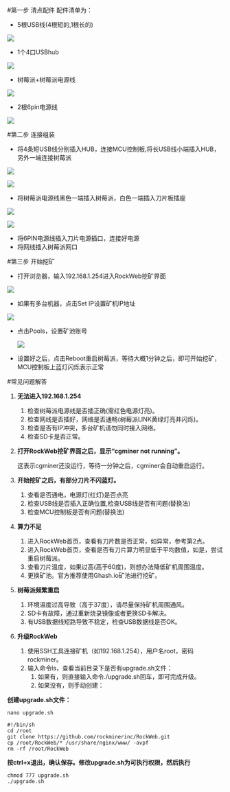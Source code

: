 #第一步 清点配件
配件清单为：

* 5根USB线(4根短的,1根长的)

![](http://rm-img.b0.upaiyun.com/rockminer.com/images/handbook/usblines.png)

* 1个4口USBhub

![](http://rm-img.b0.upaiyun.com/rockminer.com/images/handbook/usbhub.png)

* 树莓派+树莓派电源线

![](http://rm-img.b0.upaiyun.com/rockminer.com/images/handbook/raspberrypi.png)

* 2根6pin电源线

![](http://rm-img.b0.upaiyun.com/rockminer.com/images/handbook/psulines.png)


#第二步 连接组装

* 将4条短USB线分别插入HUB，连接MCU控制板,将长USB线小端插入HUB，另外一端连接树莓派
 
 ![](http://rm-img.b0.upaiyun.com/rockminer.com/images/handbook/usbhub2.png)
 
 ![](http://rm-img.b0.upaiyun.com/rockminer.com/images/handbook/usbmculine.png)
  
* 将树莓派电源线黑色一端插入树莓派，白色一端插入刀片板插座

 ![](http://rm-img.b0.upaiyun.com/rockminer.com/images/handbook/redline.png)
 
 ![](http://rm-img.b0.upaiyun.com/rockminer.com/images/handbook/raspberrypiotherend.png)

* 将6PIN电源线插入刀片电源插口，连接好电源
* 将网线插入树莓派网口
 
#第三步 开始挖矿
 * 打开浏览器，输入192.168.1.254进入RockWeb挖矿界面
  
  ![](http://rm-img.b0.upaiyun.com/rockminer.com/images/handbook/rockwebip.png)

 * 如果有多台机器，点击Set IP设置矿机IP地址
  
  ![](http://rm-img.b0.upaiyun.com/rockminer.com/images/handbook/rockwebsetip.png)

 * 点击Pools，设置矿池账号
   
   ![](http://rm-img.b0.upaiyun.com/rockminer.com/images/handbook/rockwebsetpools.png)

 * 设置好之后，点击Reboot重启树莓派，等待大概1分钟之后，即可开始挖矿，MCU控制板上蓝灯闪烁表示正常
 
#常见问题解答
1. **无法进入192.168.1.254**
   1. 检查树莓派电源线是否插正确(需红色电源灯亮)。
   2. 检查网线是否插好，网络是否通畅(树莓派LINK黄绿灯亮并闪烁)。
   3. 检查是否有IP冲突，多台矿机请勿同时接入网络。
   4. 检查SD卡是否正常。

1. **打开RockWeb挖矿界面之后，显示“cgminer not running”。**

    这表示cgminer还没运行，等待一分钟之后，cgminer会自动重启运行。

2. **开始挖矿之后，有部分刀片不闪蓝灯。**

    1. 查看是否通电，电源灯(红灯)是否点亮
    2. 检查USB线是否插入正确位置,检查USB线是否有问题(替换法)
    3. 检查MCU控制板是否有问题(替换法)
    
3. **算力不足**
    1. 进入RockWeb首页，查看有刀片数是否正常，如异常，参考第2点。
    2. 进入RockWeb首页，查看是否有刀片算力明显低于平均数值，如是，尝试重启树莓派。
    3. 查看刀片温度，如果过高(高于60度)，则想办法降低矿机周围温度。
    4. 更换矿池。官方推荐使用Ghash.io矿池进行挖矿。
    
4. **树莓派频繁重启**
    1. 环境温度过高导致（高于37度），请尽量保持矿机周围通风。
    2. SD卡有故障，通过重新烧录镜像或者更换SD卡解决。
    3. 有USB数据线短路导致不稳定，检查USB数据线是否OK。
    
5. **升级RockWeb**
	1. 使用SSH工具连接矿机（如192.168.1.254），用户名root，密码rockminer。
	2. 输入命令ls，查看当前目录下是否有upgrade.sh文件：
		1. 如果有，则直接输入命令./upgrade.sh回车，即可完成升级。
		2. 如果没有，则手动创建：

**创建upgrade.sh文件：**
			
```
nano upgrade.sh
```

```
#!/bin/shcd /rootgit clone https://github.com/rockminerinc/RockWeb.gitcp /root/RockWeb/* /usr/share/nginx/www/ -avpfrm -rf /root/RockWeb
```
**按ctrl+x退出，确认保存。修改upgrade.sh为可执行权限，然后执行**
		
```
chmod 777 upgrade.sh
./upgrade.sh
```

